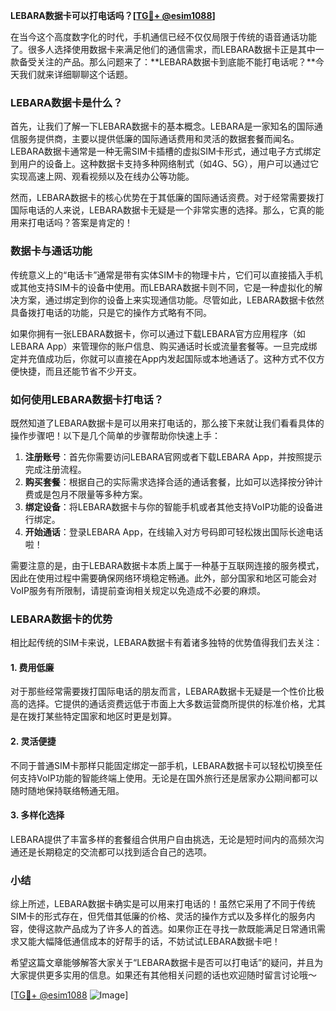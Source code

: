 **LEBARA数据卡可以打电话吗？[[TG💪+ @esim1088](https://t.me/s/esim1088)]**

在当今这个高度数字化的时代，手机通信已经不仅仅局限于传统的语音通话功能了。很多人选择使用数据卡来满足他们的通信需求，而LEBARA数据卡正是其中一款备受关注的产品。那么问题来了：**LEBARA数据卡到底能不能打电话呢？**今天我们就来详细聊聊这个话题。

### LEBARA数据卡是什么？

首先，让我们了解一下LEBARA数据卡的基本概念。LEBARA是一家知名的国际通信服务提供商，主要以提供低廉的国际通话费用和灵活的数据套餐而闻名。LEBARA数据卡通常是一种无需SIM卡插槽的虚拟SIM卡形式，通过电子方式绑定到用户的设备上。这种数据卡支持多种网络制式（如4G、5G），用户可以通过它实现高速上网、观看视频以及在线办公等功能。

然而，LEBARA数据卡的核心优势在于其低廉的国际通话资费。对于经常需要拨打国际电话的人来说，LEBARA数据卡无疑是一个非常实惠的选择。那么，它真的能用来打电话吗？答案是肯定的！

### 数据卡与通话功能

传统意义上的“电话卡”通常是带有实体SIM卡的物理卡片，它们可以直接插入手机或其他支持SIM卡的设备中使用。而LEBARA数据卡则不同，它是一种虚拟化的解决方案，通过绑定到你的设备上来实现通信功能。尽管如此，LEBARA数据卡依然具备拨打电话的功能，只是它的操作方式略有不同。

如果你拥有一张LEBARA数据卡，你可以通过下载LEBARA官方应用程序（如LEBARA App）来管理你的账户信息、购买通话时长或流量套餐等。一旦完成绑定并充值成功后，你就可以直接在App内发起国际或本地通话了。这种方式不仅方便快捷，而且还能节省不少开支。

### 如何使用LEBARA数据卡打电话？

既然知道了LEBARA数据卡是可以用来打电话的，那么接下来就让我们看看具体的操作步骤吧！以下是几个简单的步骤帮助你快速上手：

1. **注册账号**：首先你需要访问LEBARA官网或者下载LEBARA App，并按照提示完成注册流程。
2. **购买套餐**：根据自己的实际需求选择合适的通话套餐，比如可以选择按分钟计费或是包月不限量等多种方案。
3. **绑定设备**：将LEBARA数据卡与你的智能手机或者其他支持VoIP功能的设备进行绑定。
4. **开始通话**：登录LEBARA App，在线输入对方号码即可轻松拨出国际长途电话啦！

需要注意的是，由于LEBARA数据卡本质上属于一种基于互联网连接的服务模式，因此在使用过程中需要确保网络环境稳定畅通。此外，部分国家和地区可能会对VoIP服务有所限制，请提前查询相关规定以免造成不必要的麻烦。

### LEBARA数据卡的优势

相比起传统的SIM卡来说，LEBARA数据卡有着诸多独特的优势值得我们去关注：

#### 1. 费用低廉
对于那些经常需要拨打国际电话的朋友而言，LEBARA数据卡无疑是一个性价比极高的选择。它提供的通话资费远低于市面上大多数运营商所提供的标准价格，尤其是在拨打某些特定国家和地区时更是划算。

#### 2. 灵活便捷
不同于普通SIM卡那样只能固定绑定一部手机，LEBARA数据卡可以轻松切换至任何支持VoIP功能的智能终端上使用。无论是在国外旅行还是居家办公期间都可以随时随地保持联络畅通无阻。

#### 3. 多样化选择
LEBARA提供了丰富多样的套餐组合供用户自由挑选，无论是短时间内的高频次沟通还是长期稳定的交流都可以找到适合自己的选项。

### 小结

综上所述，LEBARA数据卡确实是可以用来打电话的！虽然它采用了不同于传统SIM卡的形式存在，但凭借其低廉的价格、灵活的操作方式以及多样化的服务内容，使得这款产品成为了许多人的首选。如果你正在寻找一款既能满足日常通讯需求又能大幅降低通信成本的好帮手的话，不妨试试LEBARA数据卡吧！

希望这篇文章能够解答大家关于“LEBARA数据卡是否可以打电话”的疑问，并且为大家提供更多实用的信息。如果还有其他相关问题的话也欢迎随时留言讨论哦～

[[TG💪+ @esim1088](https://t.me/s/esim1088) ![Image](https://i.postimg.cc/4NQfJmqS/Snipaste-2025-05-13-00-14-12.png)]